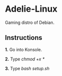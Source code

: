 # Adelie-Linux
Gaming distro of Debian.

## Instructions
<b>1.</b> Go into Konsole.

<b>2.</b> Type <i>chmod +x *</i>

<b>3.</b> Type <i>bash setup.sh</i>
